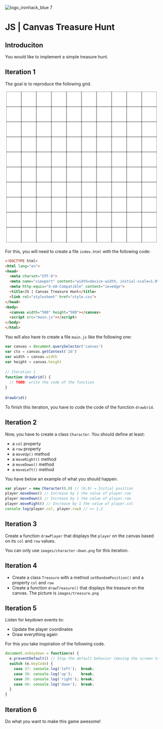 ![logo_ironhack_blue 7](https://user-images.githubusercontent.com/23629340/40541063-a07a0a8a-601a-11e8-91b5-2f13e4e6b441.png)

# JS | Canvas Treasure Hunt

## Introduciton

You would like to implement a simple treasure hunt.

## Iteration 1

The goal is to reproduce the following grid.

![](screenshots/grid.png)

For this, you will need to create a file `index.html` with the following code:

```html
<!DOCTYPE html>
<html lang="en">
<head>
  <meta charset="UTF-8">
  <meta name="viewport" content="width=device-width, initial-scale=1.0">
  <meta http-equiv="X-UA-Compatible" content="ie=edge">
  <title>JS | Canvas Treasure Hunt</title>
  <link rel="stylesheet" href="style.css">
</head>
<body>
  <canvas width="500" height="500"></canvas>
  <script src="main.js"></script>
</body>
</html>
```

You will also have to create a file `main.js` like the following one:
```js
var canvas = document.querySelector('canvas')
var ctx = canvas.getContext('2d')
var width = canvas.width
var height = canvas.height

// Iteration 1
function drawGrid() {
  // TODO: write the code of the function
}

drawGrid()
```

To finish this iteration, you have to code the code of the function `drawGrid`.

## Iteration 2

Now, you have to create a class `Character`. You should define at least:
- a `col` property
- a `row` property
- a `moveUp()` method
- a `moveRight()` method
- a `moveDown()` method
- a `moveLeft()` method

You have below an example of what you should happen.
```js
var player = new Character(0,0) // (0,0) = Initial position
player.moveDown() // Increase by 1 the value of player.row
player.moveDown() // Increase by 1 the value of player.row
player.moveRight() // Increase by 1 the value of player.col
console.log(player.col, player.row) // => 1,2
```

## Iteration 3 

Create a function `drawPlayer` that displays the `player` on the canvas based on its `col` and `row` values.

You can only use `images/character-down.png` for this iteration.


## Iteration 4
- Create a class `Treasure` with a method `setRandomPosition()` and a property `col` and `row`
- Create a function `drawTreasure()` that displays the treasure on the canvas. The picture is `images/treasure.png`

## Iteration 5
Listen for keydown events to:
- Update the player coordinates
- Draw everything again

For this you take inspiration of the following code.
```js
document.onkeydown = function(e) {
  e.preventDefault() // Stop the default behavior (moving the screen to the left/up/right/down)
  switch (e.keyCode) {
    case 37: console.log('left');  break;
    case 38: console.log('up');    break;
    case 39: console.log('right'); break;
    case 40: console.log('down');  break;
  }
}
```

## Iteration 6
Do what you want to make this game awesome!

